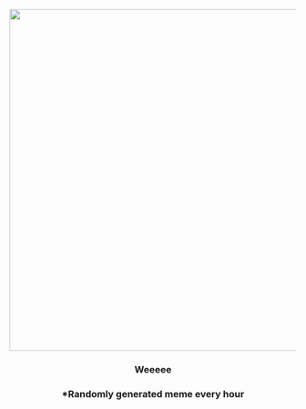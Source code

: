 <p align="center">
        <img src="https://i.redd.it/oyuqvjgy7qd91.gif" width="600" height="600">
        </p>
        <h3 align="center">Weeeee</h3>
        <h3 align="center">*Randomly generated meme every hour</h3>
    